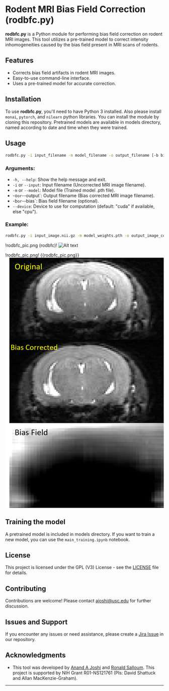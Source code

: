 # Rodent MRI Bias Field Correction (rodbfc.py)

**rodbfc.py** is a Python module for performing bias field correction on rodent MRI images. This tool utilizes a pre-trained model to correct intensity inhomogeneities caused by the bias field present in MRI scans of rodents.

## Features
- Corrects bias field artifacts in rodent MRI images.
- Easy-to-use command-line interface.
- Uses a pre-trained model for accurate correction.

## Installation
To use **rodbfc.py**, you'll need to have Python 3 installed. Also please install `monai`, `pytorch`, and `nilearn` python libraries. 
You can install the module by cloning this repository. Pretrained models are available in models directory, named according to date and time when they were trained.


## Usage
```bash
rodbfc.py -i input_filename -m model_filename -o output_filename [-b bias_filename] [--device DEVICE]
```

### Arguments:
- `-h, --help`: Show the help message and exit.
- `-i` or `--input`: Input filename (Uncorrected MRI image filename).
- `-m` or `--model`: Model file (Trained model .pth file).
- -o` or `--output`: Output filename (Bias corrected MRI image filename).
- -b` or `--bias`: Bias field filename (optional).
- `--device`: Device to use for computation (default: "cuda" if available, else "cpu").

### Example:
```bash
rodbfc.py -i input_image.nii.gz -m model_weights.pth -o output_image_corrected.nii.gz
```
!rodbfc_pic.png (rodbfc)!
![Alt text](rodbfc/rodbfc_pic.png "Optional title")


!rodbfc_pic.png!
{{rodbfc_pic.png}}
![Alt text](rodbfc_pic.png "Optional title")


## Training the model
A pretrained model is included in models directory. If you want to train a new model, you can use the ```main_training.ipynb``` notebook. 


## License
This project is licensed under the GPL (V3) License - see the [LICENSE](LICENSE_GNU_v3.md) file for details.

## Contributing
Contributions are welcome! Please contact [ajoshi@usc.edu](mailto:ajoshi@usc.edu) for further discussion.

## Issues and Support
If you encounter any issues or need assistance, please create a [Jira Issue](https://bitbucket.org/brainsuite/rodbfc/jira) in our repository.

## Acknowledgments
- This tool was developed by [Anand A Joshi](ajoshi@usc.edu) and [Ronald Salloum](rsalloum@usc.edu). This project is supported by NIH Grant R01-NS121761 (PIs: David Shattuck and Allan MacKenzie-Graham).


---

